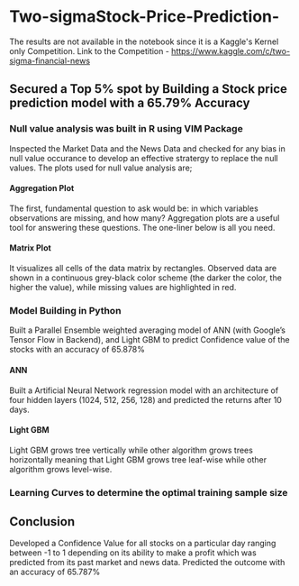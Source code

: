 # Two-sigmaStock-Price-Prediction-

The results are not available in the notebook since it is a Kaggle's Kernel only Competition. 
Link to the Competition - https://www.kaggle.com/c/two-sigma-financial-news 

## Secured a Top 5% spot by Building a Stock price prediction model with a 65.79% Accuracy 


### Null value analysis was built in R using VIM Package 
Inspected the Market Data and the News Data and checked for any bias in null value occurance to develop an effective stratergy 
to replace the null values. The plots used for null value analysis are; 

#### Aggregation Plot 
The first, fundamental question to ask would be: in which variables observations are missing, and how many? Aggregation plots are a useful tool for answering these questions. The one-liner below is all you need. 

#### Matrix Plot
It visualizes all cells of the data matrix by rectangles. Observed data are shown in a continuous grey-black color scheme (the darker the color, the higher the value), while missing values are highlighted in red. 


### Model Building in Python 
Built a Parallel Ensemble weighted averaging model of ANN (with Google’s Tensor Flow in Backend), and Light GBM to predict Confidence value of the stocks with an accuracy of 65.878%  

#### ANN 
Built a Artificial Neural Network regression model with an architecture of four hidden layers (1024, 512, 256, 128) and predicted the returns after 10 days.  

#### Light GBM 
Light GBM grows tree vertically while other algorithm grows trees horizontally meaning that Light GBM grows tree leaf-wise while other algorithm grows level-wise.


### Learning Curves to determine the optimal training sample size

## Conclusion 
Developed a Confidence Value for all stocks on a particular day ranging between -1 to 1 depending on its ability to make a profit which was predicted from its past market and news data. Predicted the outcome with an accuracy of 65.787% 

